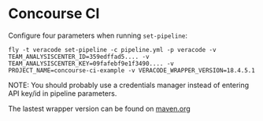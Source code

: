 # Concourse CI

Configure four parameters when running `set-pipeline`:

```
fly -t veracode set-pipeline -c pipeline.yml -p veracode -v TEAM_ANALYSISCENTER_ID=359edffad5.... -v TEAM_ANALYSISCENTER_KEY=09fafebf9e1f3490.... -v PROJECT_NAME=concourse-ci-example -v VERACODE_WRAPPER_VERSION=18.4.5.1
```

NOTE: You should probably use a credentials manager instead of entering API key/id in pipeline parameters.

The lastest wrapper version can be found on [maven.org](https://repo1.maven.org/maven2/com/veracode/vosp/api/wrappers/vosp-api-wrappers-java/)
